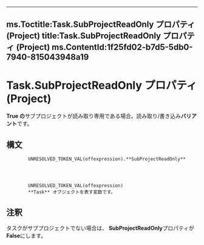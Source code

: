 

---
ms.Toctitle:Task.SubProjectReadOnly プロパティ (Project)
title:Task.SubProjectReadOnly プロパティ (Project)
ms.ContentId:1f25fd02-b7d5-5db0-7940-815043948a19
---
# Task.SubProjectReadOnly プロパティ (Project)




**True の**サブプロジェクトが読み取り専用である場合。読み取り/書き込み**バリアント**です。

## 構文

            UNRESOLVED_TOKEN_VAL(offexpression).**SubProjectReadOnly**




            UNRESOLVED_TOKEN_VAL(offexpression)
            **Task** オブジェクトを表す変数です。



## 注釈
タスクがサブプロジェクトでない場合は、 **SubProjectReadOnly**プロパティが**False**にします。




